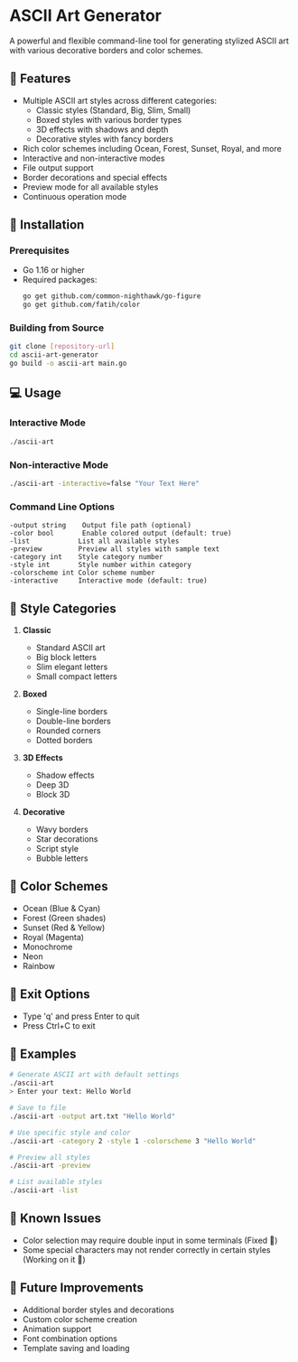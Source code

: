 # ASCII Art Generator

A powerful and flexible command-line tool for generating stylized ASCII art with various decorative borders and color schemes.

## 🌟 Features

- Multiple ASCII art styles across different categories:
  - Classic styles (Standard, Big, Slim, Small)
  - Boxed styles with various border types
  - 3D effects with shadows and depth
  - Decorative styles with fancy borders
- Rich color schemes including Ocean, Forest, Sunset, Royal, and more
- Interactive and non-interactive modes
- File output support
- Border decorations and special effects
- Preview mode for all available styles
- Continuous operation mode

## 🚀 Installation

### Prerequisites
- Go 1.16 or higher
- Required packages:
  ```bash
  go get github.com/common-nighthawk/go-figure
  go get github.com/fatih/color
  ```

### Building from Source
```bash
git clone [repository-url]
cd ascii-art-generator
go build -o ascii-art main.go
```

## 💻 Usage

### Interactive Mode
```bash
./ascii-art
```

### Non-interactive Mode
```bash
./ascii-art -interactive=false "Your Text Here"
```

### Command Line Options
```
-output string    Output file path (optional)
-color bool       Enable colored output (default: true)
-list            List all available styles
-preview         Preview all styles with sample text
-category int    Style category number
-style int       Style number within category
-colorscheme int Color scheme number
-interactive     Interactive mode (default: true)
```

## 🎨 Style Categories

1. **Classic**
   - Standard ASCII art
   - Big block letters
   - Slim elegant letters
   - Small compact letters

2. **Boxed**
   - Single-line borders
   - Double-line borders
   - Rounded corners
   - Dotted borders

3. **3D Effects**
   - Shadow effects
   - Deep 3D
   - Block 3D

4. **Decorative**
   - Wavy borders
   - Star decorations
   - Script style
   - Bubble letters

## 🌈 Color Schemes

- Ocean (Blue & Cyan)
- Forest (Green shades)
- Sunset (Red & Yellow)
- Royal (Magenta)
- Monochrome
- Neon
- Rainbow

## 🚪 Exit Options
- Type 'q' and press Enter to quit
- Press Ctrl+C to exit

## 📝 Examples

```bash
# Generate ASCII art with default settings
./ascii-art
> Enter your text: Hello World

# Save to file
./ascii-art -output art.txt "Hello World"

# Use specific style and color
./ascii-art -category 2 -style 1 -colorscheme 3 "Hello World"

# Preview all styles
./ascii-art -preview

# List available styles
./ascii-art -list
```

## 🐛 Known Issues

- Color selection may require double input in some terminals (Fixed 🥳)
- Some special characters may not render correctly in certain styles (Working on it 🔨)

## 🔮 Future Improvements

- Additional border styles and decorations
- Custom color scheme creation
- Animation support
- Font combination options
- Template saving and loading